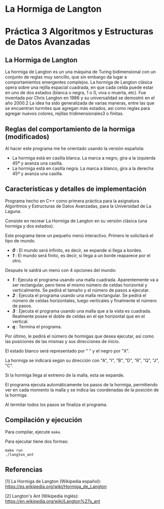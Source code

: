 # La Hormiga de Langton
# Práctica 3 Algoritmos y Estructuras de Datos Avanzadas

## La Hormiga de Langton
La hormiga de Langton es un una máquina de Turing bidimensional con un conjunto de reglas muy sencillo, que sin embargo da lugar a comportamientos emergentes complejos.​ La hormiga de Langton clásica opera sobre una rejilla espacial cuadrada, en que cada celda puede estar en uno de dos estados (blanca o negra, 1 o 0, viva o muerta, etc). Fue inventada por Chris Langton en 1986 y su universalidad se demostró en el año 2000.2​ La idea ha sido generalizada de varias maneras, entre las que se encuentran turmites que agregan más estados, así como reglas para agregar nuevos colores, rejillas tridimensionales3​ o finitas.

## Reglas del comportamiento de la hormiga (modificados)
Al hacer este programa me he orientado usando la versión española:
* La hormiga está en casilla blanca. La marca a negro, gira a la izquierda 45º y avanza una casilla.
* La hormiga está en casilla negra. La marca a blanco, gira a la derecha 45º y avanza una casilla.

## Características y detalles de implementación
Programa hecho en C++ como primera práctica para la asignatura Algoritmos y Estructuras de Datos Avanzadas, para la Universidad de La Laguna.

Consiste en recrear La Hormiga de Langton en su versión clásica (una hormiga y dos estados).


Este programa tiene un pequeño menú interactivo. Primero le solicitará el tipo de mundo.
* ***0*** : El mundo será infinito, es decir, se expande si llega a bordes.
* ***1*** : El mundo será finito, es decir, si llega a un borde reaparece por el otro.

Después le saldrá un menú con 4 opciones del mundo:
* ***1*** : Ejecuta el programa usando una malla cuadrada. Aparentemente va a ser rectangular, pero tiene el mismo número de celdas horizontal y verticalmente.
Se pedirá el tamaño y el número de pasos a ejecutar.
* ***2*** : Ejecuta el programa usando una malla rectangular. Se pedirá el número de celdas horizontales, luego verticales y finalmente el número de pasos.
* ***3*** : Ejecuta el programa usando una malla que a la vista es cuadrada. Realmente posee el doble de celdas en el eje horizontal que en el vertical.
* ***q*** : Termina el programa.

Por último, le pedirá el número de hormigas que desea ejecutar, así como las posiciones de las mismas y sus direcciones de inicio.

El estado blanco será representado por " " y el negro por "X".

La hormiga se indicará según su dirección con "A", "I", "B", "D", "R", "Q", "J", "C".

Si la hormiga llega al extremo de la malla, esta se expande.

El programa ejecuta automáticamente los pasos de la hormiga, permitiendo ver en cada momento la malla y se indica las coordenadas de la posición de la hormiga.

Al termitar todos los pasos se finaliza el programa.

## Compilación y ejecución
Para compilar, ejecute `make`.

Para ejecutar tiene dos formas:
```
make run
./langton_ant
```



## Referencias
[1] La Hormiga de Langton (Wikipedia español): https://es.wikipedia.org/wiki/Hormiga_de_Langton

[2] Langton's Ant (Wikipedia inglés): https://en.wikipedia.org/wiki/Langton%27s_ant